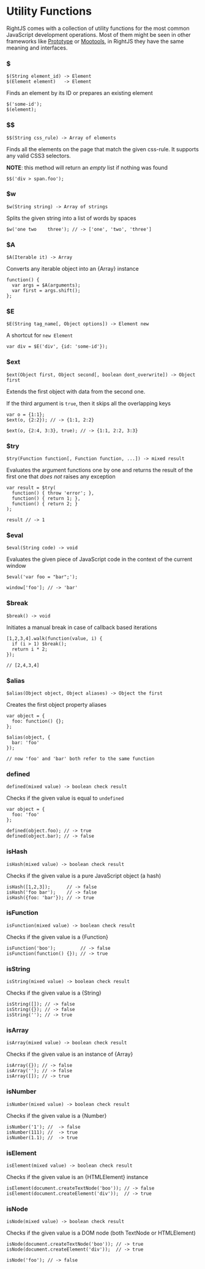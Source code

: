 # Utility Functions

RightJS comes with a collection of utility functions for the most common
JavaScript development operations. Most of them might be seen in other
frameworks like [Prototype](http://prototypejs.org) or
[Mootools](http://mootools.net), in RightJS they have the same meaning and 
interfaces.

### $

    $(String element_id) -> Element
    $(Element element)   -> Element

Finds an element by its ID or prepares an existing element

    $('some-id');
    $(element);


### $$

    $$(String css_rule) -> Array of elements

Finds all the elements on the page that match the given css-rule. It supports
any valid CSS3 selectors.

__NOTE__: this method will return an _empty_ list if nothing was found

    $$('div > span.foo');


### $w

    $w(String string) -> Array of strings

Splits the given string into a list of words by spaces

    $w('one two    three'); // -> ['one', 'two', 'three']


### $A

    $A(Iterable it) -> Array

Converts any iterable object into an {Array} instance

    function() {
      var args = $A(arguments);
      var first = args.shift();
    };


### $E

    $E(String tag_name[, Object options]) -> Element new

A shortcut for `new Element`

    var div = $E('div', {id: 'some-id'});


### $ext

    $ext(Object first, Object second[, boolean dont_overwrite]) -> Object first

Extends the first object with data from the second one.
  
If the third argument is `true`, then it skips all the overlapping keys

    var o = {1:1};
    $ext(o, {2:2}); // -> {1:1, 2:2}
    
    $ext(o, {2:4, 3:3}, true); // -> {1:1, 2:2, 3:3}


### $try

    $try(Function function[, Function function, ...]) -> mixed result

Evaluates the argument functions one by one and returns the result of the 
first one that _does not_ raises any exception

    var result = $try(
      function() { throw 'error'; },
      function() { return 1; },
      function() { return 2; }
    );
    
    result // -> 1


### $eval

    $eval(String code) -> void

Evaluates the given piece of JavaScript code in the context of the current 
window

    $eval('var foo = "bar";');
    
    window['foo']; // -> 'bar'


### $break

    $break() -> void

Initiates a manual break in case of callback based iterations

    [1,2,3,4].walk(function(value, i) {
      if (i > 1) $break();
      return i * 2;
    });
    
    // [2,4,3,4]


### $alias

    $alias(Object object, Object aliases) -> Object the first

Creates the first object property aliases

    var object = {
      foo: function() {};
    };
    
    $alias(object, {
      bar: 'foo'
    });
    
    // now 'foo' and 'bar' both refer to the same function


### defined

    defined(mixed value) -> boolean check result

Checks if the given value is equal to `undefined`

    var object = {
      foo: 'foo'
    };
    
    defined(object.foo); // -> true
    defined(object.bar); // -> false


### isHash

    isHash(mixed value) -> boolean check result

Checks if the given value is a pure JavaScript object (a hash)

    isHash([1,2,3]);      // -> false
    isHash('foo bar');    // -> false
    isHash({foo: 'bar'}); // -> true



### isFunction

    isFunction(mixed value) -> boolean check result

Checks if the given value is a {Function}

    isFunction('boo');         // -> false
    isFunction(function() {}); // -> true



### isString

    isString(mixed value) -> boolean check result

Checks if the given value is a {String}

    isString([]); // -> false
    isString({}); // -> false
    isString(''); // -> true


### isArray

    isArray(mixed value) -> boolean check result

Checks if the given value is an instance of {Array}

    isArray({}); // -> false
    isArray(''); // -> false
    isArray([]); // -> true


### isNumber

    isNumber(mixed value) -> boolean check result

Checks if the given value is a {Number}

    isNumber('1'); //  -> false
    isNumber(111); //  -> true
    isNumber(1.1); //  -> true
  


### isElement

    isElement(mixed value) -> boolean check result

Checks if the given value is an {HTMLElement} instance

    isElement(document.createTextNode('boo')); // -> false
    isElement(document.createElement('div'));  // -> true


### isNode

    isNode(mixed value) -> boolean check result

Checks if the given value is a DOM node (both TextNode or HTMLElement)

    isNode(document.createTextNode('boo')); // -> true
    isNode(document.createElement('div'));  // -> true
    
    isNode('foo'); // -> false

